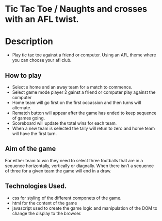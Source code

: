 # Tic Tac Toe / Naughts and crosses with an AFL twist.
# Description
- Play tic tac toe against a friend or computer. Using an AFL theme where you can choose your afl club.
## How to play
- Select a home and an away team for a match to commence.
- Select game mode player 2 gainst a friend or computer play against the computer
- Home team will go first on the first occassion and then turns will alternate.
- Rematch button will appear after the game has ended to keep sequence of games going.
- Scoreboard will update the total wins for each team.
- When a new team is selected the tally will retun to zero and home team will have the first turn.

## Aim of the game
For either team to win they need to select three footballs that are in a sequence horizontally, vertically or diagnally. When there isn't a sequence of three for a given team the game will end in a draw.  

## Technologies Used.
- css
    for styling of the different componets of the game.
- html
    for the content of the game
- javascript
    used to create the game logic and manipulation of the DOM to change the display to the browser.
